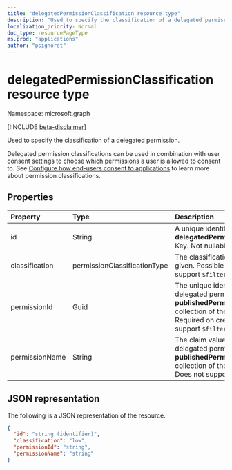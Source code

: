 ```yaml
---
title: "delegatedPermissionClassification resource type"
description: "Used to specify the classification of a delegated permission."
localization_priority: Normal
doc_type: resourcePageType
ms.prod: "applications"
author: "psignoret"
---
```


# delegatedPermissionClassification resource type

Namespace: microsoft.graph

[!INCLUDE [beta-disclaimer](../../includes/beta-disclaimer.md)]

Used to specify the classification of a delegated permission.

Delegated permission classifications can be used in combination with user consent settings to choose which permissions a user is allowed to consent to. See [Configure how end-users consent to applications](/azure/active-directory/manage-apps/configure-user-consent) to learn more about permission classifications.

## Properties

| Property | Type | Description |
|:---------------|:--------|:----------|
| id | String | A unique identifier for the **delegatedPermissionClassification** Key. Not nullable. Read-only. |
| classification | permissionClassificationType | The classification value being given. Possible value: `low`. Does not support `$filter`. |
| permissionId | Guid | The unique identifier (**id**) for the delegated permission listed in the **publishedPermissionScopes** collection of the [servicePrincipal](servicePrincipal.md). Required on create. Does not support `$filter`. |
| permissionName | String | The claim value (**value**) for the delegated permission listed in the **publishedPermissionScopes** collection of the [servicePrincipal](servicePrincipal.md). Does not support `$filter`. |

## JSON representation

The following is a JSON representation of the resource.

<!-- {
  "blockType": "resource",
  "optionalProperties": [

  ],
  "@odata.type": "microsoft.graph.delegatedPermissionClassification"
}-->

```json
{
  "id": "string (identifier)",
  "classification": "low",
  "permissionId": "string",
  "permissionName": "string"
}
```

